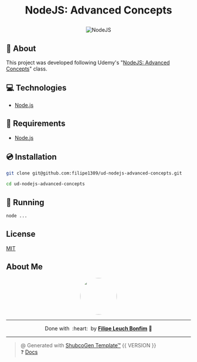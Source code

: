
# <p align="center">NodeJS: Advanced Concepts</p>

<p align="center">
    <img src="https://img.shields.io/badge/nodejs-15.0-green" alt="NodeJS"/>
</p>

## 💬 About

This project was developed following Udemy's "[NodeJS: Advanced Concepts](https://www.udemy.com/course/advanced-node-for-developers)" class.

## :computer: Technologies

- [Node.js](https://nodejs.org/en/)

## :scroll: Requirements

- [Node.js](https://nodejs.org/en/)

## :cd: Installation

```sh
git clone git@github.com:filipe1309/ud-nodejs-advanced-concepts.git
```

```sh
cd ud-nodejs-advanced-concepts
```

## :runner: Running

```sh
node ...
```

<!-- ## :white_check_mark: Tests

After up the container:

```sh
docker-compose exec -t {{ CONTAINER_SERVICE_NAME }} ./vendor/bin/phpunit
```

## Contributing

Pull requests are welcome. For major changes, please open an issue first to discuss what you would like to change.

Please make sure to update tests as appropriate. -->

## License

[MIT](https://choosealicense.com/licenses/mit/)

## About Me

<p align="center">
    <a style="font-weight: bold" href="https://github.com/filipe1309/">
    <img style="border-radius:50%" width="100px; "src="https://github.com/filipe1309.png"/>
    </a>
</p>

---

<p align="center">
    Done with&nbsp;&nbsp;:heart:&nbsp;&nbsp;by <a style="font-weight: bold" href="https://github.com/filipe1309/">Filipe Leuch Bonfim</a> 🖖
</p>

---

> @ Generated with [ShubcoGen Template™](https://github.com/filipe1309/shubcogen-template) {{ VERSION }}  
> ❓ [Docs](./.shub/README.md)

